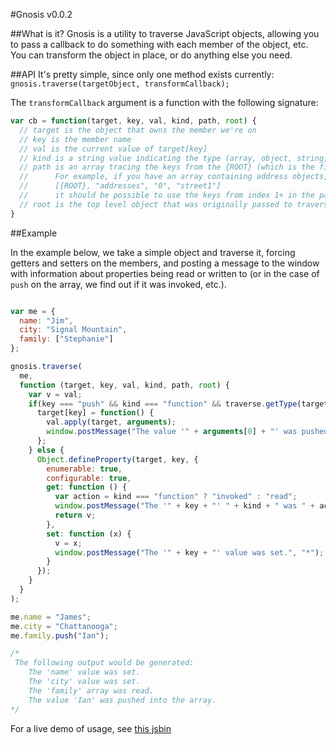 #Gnosis v0.0.2

##What is it?
Gnosis is a utility to traverse JavaScript objects, allowing you to pass a callback to do something with each member of the object, etc. You can transform the object in place, or do anything else you need.

##API
It's pretty simple, since only one method exists currently: `gnosis.traverse(targetObject, transformCallback);`

The `transformCallback` argument is a function with the following signature: 

```javascript
var cb = function(target, key, val, kind, path, root) {
  // target is the object that owns the member we're on
  // key is the member name
  // val is the current value of target[key]
  // kind is a string value indicating the type (array, object, string, date, regex, number, etc.)
  // path is an array tracing the keys from the {ROOT} (which is the first element in the array) down the object hierarchy.
  //      For example, if you have an array containing address objects, you might see a path like this:
  //      [{ROOT}, "addresses", "0", "street1"]
  //      it should be possible to use the keys from index 1+ in the paths array to build a full reference to the target field
  // root is the top level object that was originally passed to traverse as the target.
}
```

##Example

In the example below, we take a simple object and traverse it, forcing getters and setters on the members, and posting a message to the window with information about properties being read or written to (or in the case of `push` on the array, we find out if it was invoked, etc.).

```javascript

var me = {
  name: "Jim",
  city: "Signal Mountain",
  family: ["Stephanie"]
};

gnosis.traverse(
  me,
  function (target, key, val, kind, path, root) {
    var v = val;
    if(key === "push" && kind === "function" && traverse.getType(target) === "array") {
      target[key] = function() {
        val.apply(target, arguments);
        window.postMessage("The value '" + arguments[0] + "' was pushed into the array.", "*");
      };
    } else {
      Object.defineProperty(target, key, {
        enumerable: true,
        configurable: true,
        get: function () {
          var action = kind === "function" ? "invoked" : "read";
          window.postMessage("The '" + key + "' " + kind + " was " + action + ".", "*");
          return v;
        },
        set: function (x) {
          v = x;
          window.postMessage("The '" + key + "' value was set.", "*");
        }
      });
    }
  }
);

me.name = "James";
me.city = "Chattanooga";
me.family.push("Ian");

/*
 The following output would be generated:
	The 'name' value was set.
	The 'city' value was set.
	The 'family' array was read.
	The value 'Ian' was pushed into the array.
*/

```

For a live demo of usage, see [this jsbin](http://jsbin.com/ludew/2/edit?js,output)
